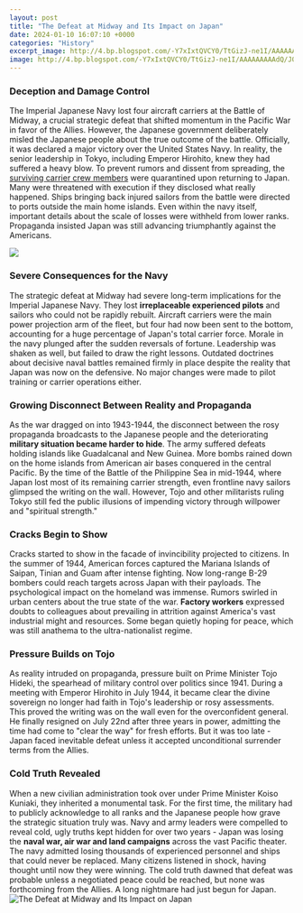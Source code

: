 ```yaml
---
layout: post
title: "The Defeat at Midway and Its Impact on Japan"
date: 2024-01-10 16:07:10 +0000
categories: "History"
excerpt_image: http://4.bp.blogspot.com/-Y7xIxtQVCY0/TtGizJ-ne1I/AAAAAAAAAdQ/J0jnSynayHA/s1600/Midway+battle.jpg
image: http://4.bp.blogspot.com/-Y7xIxtQVCY0/TtGizJ-ne1I/AAAAAAAAAdQ/J0jnSynayHA/s1600/Midway+battle.jpg
---
```


### Deception and Damage Control
The Imperial Japanese Navy lost four aircraft carriers at the Battle of Midway, a crucial strategic defeat that shifted momentum in the Pacific War in favor of the Allies. However, the Japanese government deliberately misled the Japanese people about the true outcome of the battle. Officially, it was declared a major victory over the United States Navy. In reality, the senior leadership in Tokyo, including Emperor Hirohito, knew they had suffered a heavy blow. 
To prevent rumors and dissent from spreading, the [surviving carrier crew members](https://store.fi.io.vn/chihuahuas-best-dog-mom-ever-retro-usa-american-flag-123-chihuahua-dog) were quarantined upon returning to Japan. Many were threatened with execution if they disclosed what really happened. Ships bringing back injured sailors from the battle were directed to ports outside the main home islands. Even within the navy itself, important details about the scale of losses were withheld from lower ranks. Propaganda insisted Japan was still advancing triumphantly against the Americans.

![](http://historyinfographics.com/wp-content/uploads/2017/06/battle-of-midway-infographic.jpg)
### Severe Consequences for the Navy 
The strategic defeat at Midway had severe long-term implications for the Imperial Japanese Navy. They lost **irreplaceable experienced pilots** and sailors who could not be rapidly rebuilt. Aircraft carriers were the main power projection arm of the fleet, but four had now been sent to the bottom, accounting for a huge percentage of Japan's total carrier force. 
Morale in the navy plunged after the sudden reversals of fortune. Leadership was shaken as well, but failed to draw the right lessons. Outdated doctrines about decisive naval battles remained firmly in place despite the reality that Japan was now on the defensive. No major changes were made to pilot training or carrier operations either.
### Growing Disconnect Between Reality and Propaganda
As the war dragged on into 1943-1944, the disconnect between the rosy propaganda broadcasts to the Japanese people and the deteriorating **military situation became harder to hide**. The army suffered defeats holding islands like Guadalcanal and New Guinea. More bombs rained down on the home islands from American air bases conquered in the central Pacific.
By the time of the Battle of the Philippine Sea in mid-1944, where Japan lost most of its remaining carrier strength, even frontline navy sailors glimpsed the writing on the wall. However, Tojo and other militarists ruling Tokyo still fed the public illusions of impending victory through willpower and "spiritual strength."
### Cracks Begin to Show 
Cracks started to show in the facade of invincibility projected to citizens. In the summer of 1944, American forces captured the Mariana Islands of Saipan, Tinian and Guam after intense fighting. Now long-range B-29 bombers could reach targets across Japan with their payloads. The psychological impact on the homeland was immense.
Rumors swirled in urban centers about the true state of the war. **Factory workers** expressed doubts to colleagues about prevailing in attrition against America's vast industrial might and resources. Some began quietly hoping for peace, which was still anathema to the ultra-nationalist regime. 
### Pressure Builds on Tojo
As reality intruded on propaganda, pressure built on Prime Minister Tojo Hideki, the spearhead of military control over politics since 1941. During a meeting with Emperor Hirohito in July 1944, it became clear the divine sovereign no longer had faith in Tojo's leadership or rosy assessments.  
This proved the writing was on the wall even for the overconfident general. He finally resigned on July 22nd after three years in power, admitting the time had come to "clear the way" for fresh efforts. But it was too late - Japan faced inevitable defeat unless it accepted unconditional surrender terms from the Allies.
### Cold Truth Revealed
When a new civilian administration took over under Prime Minister Koiso Kuniaki, they inherited a monumental task. For the first time, the military had to publicly acknowledge to all ranks and the Japanese people how grave the strategic situation truly was. 
Navy and army leaders were compelled to reveal cold, ugly truths kept hidden for over two years - Japan was losing the **naval war, air war and land campaigns** across the vast Pacific theater. The navy admitted losing thousands of experienced personnel and ships that could never be replaced. Many citizens listened in shock, having thought until now they were winning. The cold truth dawned that defeat was probable unless a negotiated peace could be reached, but none was forthcoming from the Allies. A long nightmare had just begun for Japan.
![The Defeat at Midway and Its Impact on Japan](http://4.bp.blogspot.com/-Y7xIxtQVCY0/TtGizJ-ne1I/AAAAAAAAAdQ/J0jnSynayHA/s1600/Midway+battle.jpg)